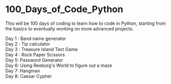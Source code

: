 # 100_Days_of_Code_Python

This will be 100 days of coding to learn how to code in Python, starting from the basics to eventually working on more advanced projects.

Day 1 : Band name generator<br>
Day 2 : Tip calculator<br>
Day 3 : Treasure Island Text Game<br>
Day 4 : Rock Paper Scissors <br>
Day 5: Password Generator <br>
Day 6: Using Reeborg's World to figure out a maze <br>
Day 7: Hangman <br>
Day 8: Caesar Cypher <br>
